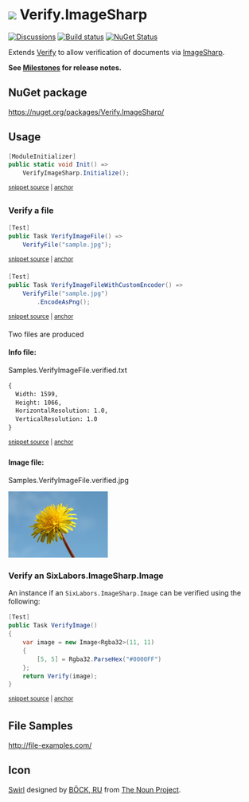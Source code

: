 # <img src="/src/icon.png" height="30px"> Verify.ImageSharp

[![Discussions](https://img.shields.io/badge/Verify-Discussions-yellow?svg=true&label=)](https://github.com/orgs/VerifyTests/discussions)
[![Build status](https://ci.appveyor.com/api/projects/status/o30f8u47l7vv5844?svg=true)](https://ci.appveyor.com/project/SimonCropp/Verify-ImageSharp)
[![NuGet Status](https://img.shields.io/nuget/v/Verify.ImageSharp.svg)](https://www.nuget.org/packages/Verify.ImageSharp/)

Extends [Verify](https://github.com/VerifyTests/Verify) to allow verification of documents via [ImageSharp](https://github.com/SixLabors/ImageSharp).

**See [Milestones](../../milestones?state=closed) for release notes.**


## NuGet package

https://nuget.org/packages/Verify.ImageSharp/


## Usage

<!-- snippet: enable -->
<a id='snippet-enable'></a>
```cs
[ModuleInitializer]
public static void Init() =>
    VerifyImageSharp.Initialize();
```
<sup><a href='/src/Tests/ModuleInit.cs#L3-L9' title='Snippet source file'>snippet source</a> | <a href='#snippet-enable' title='Start of snippet'>anchor</a></sup>
<!-- endSnippet -->


### Verify a file

<!-- snippet: VerifyImageFile -->
<a id='snippet-verifyimagefile'></a>
```cs
[Test]
public Task VerifyImageFile() =>
    VerifyFile("sample.jpg");
```
<sup><a href='/src/Tests/Samples.cs#L7-L13' title='Snippet source file'>snippet source</a> | <a href='#snippet-verifyimagefile' title='Start of snippet'>anchor</a></sup>
<a id='snippet-verifyimagefile-1'></a>
```cs
[Test]
public Task VerifyImageFileWithCustomEncoder() =>
    VerifyFile("sample.jpg")
        .EncodeAsPng();
```
<sup><a href='/src/Tests/Samples.cs#L15-L22' title='Snippet source file'>snippet source</a> | <a href='#snippet-verifyimagefile-1' title='Start of snippet'>anchor</a></sup>
<!-- endSnippet -->

Two files are produced


#### Info file:

Samples.VerifyImageFile.verified.txt

<!-- snippet: Samples.VerifyImageFile.verified.txt -->
<a id='snippet-Samples.VerifyImageFile.verified.txt'></a>
```txt
{
  Width: 1599,
  Height: 1066,
  HorizontalResolution: 1.0,
  VerticalResolution: 1.0
}
```
<sup><a href='/src/Tests/Samples.VerifyImageFile.verified.txt#L1-L6' title='Snippet source file'>snippet source</a> | <a href='#snippet-Samples.VerifyImageFile.verified.txt' title='Start of snippet'>anchor</a></sup>
<!-- endSnippet -->


#### Image file:

Samples.VerifyImageFile.verified.jpg

<img src="/src/Tests/Samples.VerifyImageFile.verified.jpg" width="200px">


### Verify an SixLabors.ImageSharp.Image

An instance if an `SixLabors.ImageSharp.Image` can be verified using the following:

<!-- snippet: VerifyImage -->
<a id='snippet-verifyimage'></a>
```cs
[Test]
public Task VerifyImage()
{
    var image = new Image<Rgba32>(11, 11)
    {
        [5, 5] = Rgba32.ParseHex("#0000FF")
    };
    return Verify(image);
}
```
<sup><a href='/src/Tests/Samples.cs#L24-L36' title='Snippet source file'>snippet source</a> | <a href='#snippet-verifyimage' title='Start of snippet'>anchor</a></sup>
<!-- endSnippet -->


## File Samples

http://file-examples.com/



## Icon

[Swirl](https://thenounproject.com/term/pattern/2719636/) designed by [BÖCK, RU](https://thenounproject.com/titaniclast/) from [The Noun Project](https://thenounproject.com).
